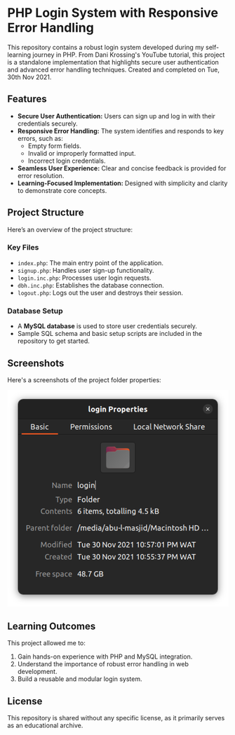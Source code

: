 # PHP Login System with Responsive Error Handling

This repository contains a robust login system developed during my self-learning journey in PHP. From Dani Krossing's YouTube tutorial, this project is a standalone implementation that highlights secure user authentication and advanced error handling techniques. Created and completed on Tue, 30th Nov 2021.

## Features

- **Secure User Authentication:** Users can sign up and log in with their credentials securely.
- **Responsive Error Handling:** The system identifies and responds to key errors, such as:
  - Empty form fields.
  - Invalid or improperly formatted input.
  - Incorrect login credentials.
- **Seamless User Experience:** Clear and concise feedback is provided for error resolution.
- **Learning-Focused Implementation:** Designed with simplicity and clarity to demonstrate core concepts.

## Project Structure

Here’s an overview of the project structure:

### Key Files

- `index.php`: The main entry point of the application.
- `signup.php`: Handles user sign-up functionality.
- `login.inc.php`: Processes user login requests.
- `dbh.inc.php`: Establishes the database connection.
- `logout.php`: Logs out the user and destroys their session.

### Database Setup

- A **MySQL database** is used to store user credentials securely.
- Sample SQL schema and basic setup scripts are included in the repository to get started.

## Screenshots

Here's a screenshots of the project folder properties:

![Project Folder Properties Screenshot](./img/login.png)

## Learning Outcomes

This project allowed me to:

1. Gain hands-on experience with PHP and MySQL integration.
2. Understand the importance of robust error handling in web development.
3. Build a reusable and modular login system.

## License

This repository is shared without any specific license, as it primarily serves as an educational archive.
